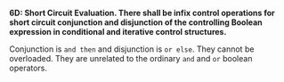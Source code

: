 **6D: Short Circuit Evaluation.  There shall be infix control operations for short circuit conjunction and disjunction of the controlling Boolean expression in conditional and iterative control structures.**

Conjunction is `and then` and disjunction is `or else`.
They cannot be overloaded.
They are unrelated to the ordinary `and` and `or` boolean operators.
